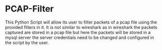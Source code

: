 # PCAP-Filter
This Python Script will allow its user to filter packets of a pcap file using the provided filters in it.
It is not similar to wireshark as in wireshark the packets captured are stored in a pcap file but here the packets will be stored in a mysql server the server credentials need to be changed and configured in the script by the user.
